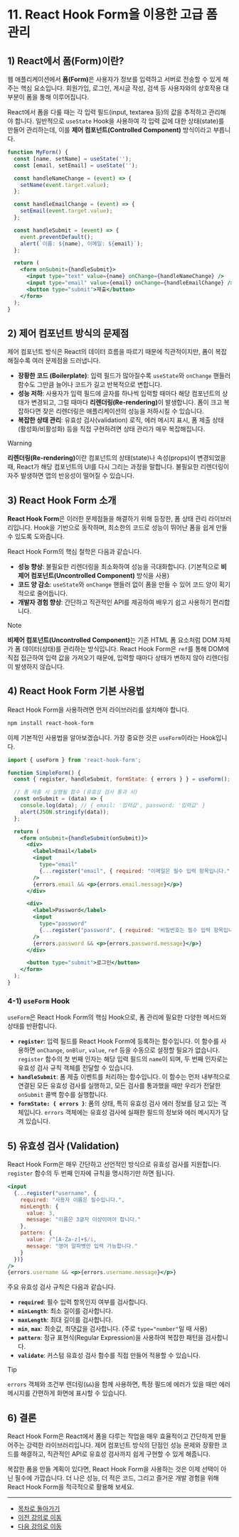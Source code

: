 # 11. React Hook Form을 이용한 고급 폼 관리

## 1) React에서 폼(Form)이란?

웹 애플리케이션에서 <strong>폼(Form)</strong>은 사용자가 정보를 입력하고 서버로 전송할 수 있게 해주는 핵심 요소입니다. 회원가입, 로그인, 게시글 작성, 검색 등 사용자와의 상호작용 대부분이 폼을 통해 이루어집니다.

React에서 폼을 다룰 때는 각 입력 필드(input, textarea 등)의 값을 추적하고 관리해야 합니다. 일반적으로 `useState` Hook을 사용하여 각 입력 값에 대한 상태(state)를 만들어 관리하는데, 이를 **제어 컴포넌트(Controlled Component)** 방식이라고 부릅니다.

```jsx
function MyForm() {
  const [name, setName] = useState('');
  const [email, setEmail] = useState('');

  const handleNameChange = (event) => {
    setName(event.target.value);
  };

  const handleEmailChange = (event) => {
    setEmail(event.target.value);
  };

  const handleSubmit = (event) => {
    event.preventDefault();
    alert(`이름: ${name}, 이메일: ${email}`);
  };

  return (
    <form onSubmit={handleSubmit}>
      <input type="text" value={name} onChange={handleNameChange} />
      <input type="email" value={email} onChange={handleEmailChange} />
      <button type="submit">제출</button>
    </form>
  );
}
```

## 2) 제어 컴포넌트 방식의 문제점

제어 컴포넌트 방식은 React의 데이터 흐름을 따르기 때문에 직관적이지만, 폼이 복잡해질수록 여러 문제점을 드러냅니다.

-   **장황한 코드 (Boilerplate)**: 입력 필드가 많아질수록 `useState`와 `onChange` 핸들러 함수도 그만큼 늘어나 코드가 길고 반복적으로 변합니다.
-   **성능 저하**: 사용자가 입력 필드에 글자를 하나씩 입력할 때마다 해당 컴포넌트의 상태가 변경되고, 그럴 때마다 <strong>리렌더링(Re-rendering)</strong>이 발생합니다. 폼이 크고 복잡하다면 잦은 리렌더링은 애플리케이션의 성능을 저하시킬 수 있습니다.
-   **복잡한 상태 관리**: 유효성 검사(validation) 로직, 에러 메시지 표시, 폼 제출 상태(활성화/비활성화) 등을 직접 구현하려면 상태 관리가 매우 복잡해집니다.

> [!WARNING]
> <strong>리렌더링(Re-rendering)</strong>이란 컴포넌트의 상태(state)나 속성(props)이 변경되었을 때, React가 해당 컴포넌트의 UI를 다시 그리는 과정을 말합니다. 불필요한 리렌더링이 자주 발생하면 앱의 반응성이 떨어질 수 있습니다.

## 3) React Hook Form 소개

<strong>React Hook Form</strong>은 이러한 문제점들을 해결하기 위해 등장한, 폼 상태 관리 라이브러리입니다. Hook을 기반으로 동작하며, 최소한의 코드로 성능이 뛰어난 폼을 쉽게 만들 수 있도록 도와줍니다.

React Hook Form의 핵심 철학은 다음과 같습니다.

-   **성능 향상**: 불필요한 리렌더링을 최소화하여 성능을 극대화합니다. (기본적으로 <strong>비제어 컴포넌트(Uncontrolled Component)</strong> 방식을 사용)
-   **코드 양 감소**: `useState`와 `onChange` 핸들러 없이 폼을 만들 수 있어 코드 양이 획기적으로 줄어듭니다.
-   **개발자 경험 향상**: 간단하고 직관적인 API를 제공하여 배우기 쉽고 사용하기 편리합니다.

> [!NOTE]
> <strong>비제어 컴포넌트(Uncontrolled Component)</strong>는 기존 HTML 폼 요소처럼 DOM 자체가 폼 데이터(상태)를 관리하는 방식입니다. React Hook Form은 `ref`를 통해 DOM에 직접 접근하여 입력 값을 가져오기 때문에, 입력할 때마다 상태가 변하지 않아 리렌더링이 발생하지 않습니다.

## 4) React Hook Form 기본 사용법

React Hook Form을 사용하려면 먼저 라이브러리를 설치해야 합니다.

```bash
npm install react-hook-form
```

이제 기본적인 사용법을 알아보겠습니다. 가장 중요한 것은 `useForm`이라는 Hook입니다.

```jsx
import { useForm } from 'react-hook-form';

function SimpleForm() {
  const { register, handleSubmit, formState: { errors } } = useForm();

  // 폼 제출 시 실행될 함수 (유효성 검사 통과 시)
  const onSubmit = (data) => {
    console.log(data); // { email: '입력값', password: '입력값' }
    alert(JSON.stringify(data));
  };

  return (
    <form onSubmit={handleSubmit(onSubmit)}>
      <div>
        <label>Email</label>
        <input
          type="email"
          {...register("email", { required: "이메일은 필수 입력 항목입니다." })}
        />
        {errors.email && <p>{errors.email.message}</p>}
      </div>

      <div>
        <label>Password</label>
        <input
          type="password"
          {...register("password", { required: "비밀번호는 필수 입력 항목입니다." })}
        />
        {errors.password && <p>{errors.password.message}</p>}
      </div>

      <button type="submit">로그인</button>
    </form>
  );
}
```

### 4-1) `useForm` Hook

`useForm`은 React Hook Form의 핵심 Hook으로, 폼 관리에 필요한 다양한 메서드와 상태를 반환합니다.

-   **`register`**: 입력 필드를 React Hook Form에 등록하는 함수입니다. 이 함수를 사용하면 `onChange`, `onBlur`, `value`, `ref` 등을 수동으로 설정할 필요가 없습니다. `register` 함수의 첫 번째 인자는 해당 입력 필드의 `name`이 되며, 두 번째 인자로는 유효성 검사 규칙 객체를 전달할 수 있습니다.
-   **`handleSubmit`**: 폼 제출 이벤트를 처리하는 함수입니다. 이 함수는 먼저 내부적으로 연결된 모든 유효성 검사를 실행하고, 모든 검사를 통과했을 때만 우리가 전달한 `onSubmit` 콜백 함수를 실행합니다.
-   **`formState: { errors }`**: 폼의 상태, 특히 유효성 검사 에러 정보를 담고 있는 객체입니다. `errors` 객체에는 유효성 검사에 실패한 필드의 정보와 에러 메시지가 담겨 있습니다.

## 5) 유효성 검사 (Validation)

React Hook Form은 매우 간단하고 선언적인 방식으로 유효성 검사를 지원합니다. `register` 함수의 두 번째 인자에 규칙을 명시하기만 하면 됩니다.

```jsx
<input
  {...register("username", {
    required: "사용자 이름은 필수입니다.",
    minLength: {
      value: 3,
      message: "이름은 3글자 이상이어야 합니다."
    },
    pattern: {
      value: /^[A-Za-z]+$/i,
      message: "영어 알파벳만 입력 가능합니다."
    }
  })}
/>
{errors.username && <p>{errors.username.message}</p>}
```

주요 유효성 검사 규칙은 다음과 같습니다.

-   **`required`**: 필수 입력 항목인지 여부를 검사합니다.
-   **`minLength`**: 최소 길이를 검사합니다.
-   **`maxLength`**: 최대 길이를 검사합니다.
-   **`min`**, **`max`**: 최솟값, 최댓값을 검사합니다. (주로 `type="number"`일 때 사용)
-   **`pattern`**: 정규 표현식(Regular Expression)을 사용하여 복잡한 패턴을 검사합니다.
-   **`validate`**: 커스텀 유효성 검사 함수를 직접 만들어 적용할 수 있습니다.

> [!TIP]
> `errors` 객체와 조건부 렌더링(`&&`)을 함께 사용하면, 특정 필드에 에러가 있을 때만 에러 메시지를 간편하게 화면에 표시할 수 있습니다.

## 6) 결론

React Hook Form은 React에서 폼을 다루는 작업을 매우 효율적이고 간단하게 만들어주는 강력한 라이브러리입니다. 제어 컴포넌트 방식의 단점인 성능 문제와 장황한 코드를 해결하고, 직관적인 API로 유효성 검사까지 쉽게 구현할 수 있게 해줍니다.

복잡한 폼을 만들 계획이 있다면, React Hook Form을 사용하는 것은 이제 선택이 아닌 필수에 가깝습니다. 더 나은 성능, 더 적은 코드, 그리고 즐거운 개발 경험을 위해 React Hook Form을 적극적으로 활용해 보세요.

---

- [목차로 돌아가기](./README.md)
- [이전 강의로 이동](./10-Intro-to-Tailwind-CSS.md)
- [다음 강의로 이동](./12-Web-Accessibility.md) 